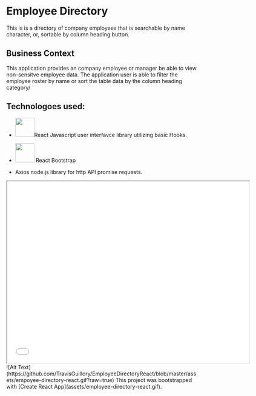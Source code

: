 # Employee Directory

This is is a directory of company employees that is searchable by name character, or, sortable by column heading button. 

## Business Context

This application provides an company employee or manager be able to view non-sensitve employee data. The application user is able to filter the employee roster by name or sort the table data by the column heading category/ 

## Technologoes used:
* <img src="https://upload.wikimedia.org/wikipedia/commons/thumb/a/a7/React-icon.svg/1280px-React-icon.svg.png" width=50px height=auto>React Javascript user interfavce library utilizing basic Hooks. 


* <img src="https://encrypted-tbn0.gstatic.com/images?q=tbn%3AANd9GcTzGxyvwAPXQwTMado_3FgMdevhrw_UAzD2bYIH2h891TbqTXPO&usqp=CAU" width=50px height=auto> React Bootstrap

* Axios node.js library for http API promise requests. 




<iframe src="assets/empoyee-directory-react.gif" width="640" height="480"></iframe>
![Alt Text](https://github.com/TravisGuillory/EmployeeDirectoryReact/blob/master/assets/empoyee-directory-react.gif?raw=true)
This project was bootstrapped with [Create React App](assets/employee-directory-react.gif).



